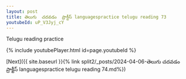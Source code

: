 ```yaml
---
layout: post
title: తెలుగు  చదవడం  ప్రాక్టీస్ languagespractice telugu reading 73
youtubeId: uP_V3Jyj_cY
---
```

 
 
Telugu reading practice
 
 
 
 
 


{% include youtubePlayer.html id=page.youtubeId %}
 
[Next]({{ site.baseurl }}{% link  split2/_posts/2024-04-06-తెలుగు  చదవడం  ప్రాక్టీస్ languagespractice telugu reading 74.md%})
 
